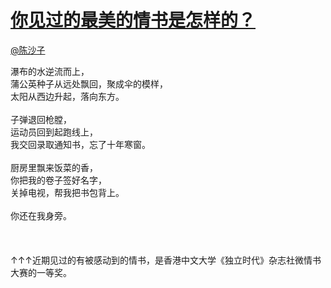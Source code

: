 
#  [你见过的最美的情书是怎样的？](https://zhihu.com/questions/26754052)



[@陈沙子](https://zhihu.com/people/41d6d1a160b7d44aedcb8fbe65b51eed)

瀑布的水逆流而上，<br>蒲公英种子从远处飘回，聚成伞的模样，<br>太阳从西边升起，落向东方。<br><br>子弹退回枪膛，<br>运动员回到起跑线上，<br>我交回录取通知书，忘了十年寒窗。<br><br>厨房里飘来饭菜的香，<br>你把我的卷子签好名字，<br>关掉电视，帮我把书包背上。<br><br>你还在我身旁。<br><br><br><br>↑↑↑近期见过的有被感动到的情书，是香港中文大学《独立时代》杂志社微情书大赛的一等奖。